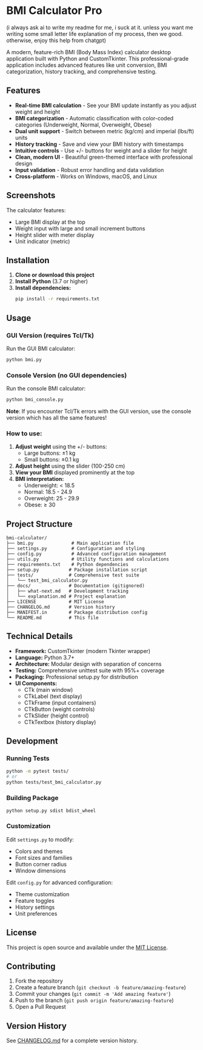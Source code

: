 # BMI Calculator Pro

(i always ask ai to write my readme for me, i suck at it. unless you want me writing some small letter life explanation of my process, then we good. otherwise, enjoy this help from chatgpt)


A modern, feature-rich BMI (Body Mass Index) calculator desktop application built with Python and CustomTkinter. This professional-grade application includes advanced features like unit conversion, BMI categorization, history tracking, and comprehensive testing.

## Features

- **Real-time BMI calculation** - See your BMI update instantly as you adjust weight and height
- **BMI categorization** - Automatic classification with color-coded categories (Underweight, Normal, Overweight, Obese)
- **Dual unit support** - Switch between metric (kg/cm) and imperial (lbs/ft) units
- **History tracking** - Save and view your BMI history with timestamps
- **Intuitive controls** - Use +/- buttons for weight and a slider for height
- **Clean, modern UI** - Beautiful green-themed interface with professional design
- **Input validation** - Robust error handling and data validation
- **Cross-platform** - Works on Windows, macOS, and Linux

## Screenshots

The calculator features:
- Large BMI display at the top
- Weight input with large and small increment buttons
- Height slider with meter display
- Unit indicator (metric)

## Installation

1. **Clone or download this project**
2. **Install Python** (3.7 or higher)
3. **Install dependencies:**
   ```bash
   pip install -r requirements.txt
   ```

## Usage

### GUI Version (requires Tcl/Tk)
Run the GUI BMI calculator:
```bash
python bmi.py
```

### Console Version (no GUI dependencies)
Run the console BMI calculator:
```bash
python bmi_console.py
```

**Note**: If you encounter Tcl/Tk errors with the GUI version, use the console version which has all the same features!

### How to use:
1. **Adjust weight** using the +/- buttons:
   - Large buttons: ±1 kg
   - Small buttons: ±0.1 kg
2. **Adjust height** using the slider (100-250 cm)
3. **View your BMI** displayed prominently at the top
4. **BMI interpretation:**
   - Underweight: < 18.5
   - Normal: 18.5 - 24.9
   - Overweight: 25 - 29.9
   - Obese: ≥ 30

## Project Structure

```
bmi-calculator/
├── bmi.py              # Main application file
├── settings.py         # Configuration and styling
├── config.py           # Advanced configuration management
├── utils.py            # Utility functions and calculations
├── requirements.txt    # Python dependencies
├── setup.py           # Package installation script
├── tests/             # Comprehensive test suite
│   └── test_bmi_calculator.py
├── docs/              # Documentation (gitignored)
│   ├── what-next.md   # Development tracking
│   └── explanation.md # Project explanation
├── LICENSE            # MIT License
├── CHANGELOG.md       # Version history
├── MANIFEST.in        # Package distribution config
└── README.md          # This file
```

## Technical Details

- **Framework:** CustomTkinter (modern Tkinter wrapper)
- **Language:** Python 3.7+
- **Architecture:** Modular design with separation of concerns
- **Testing:** Comprehensive unittest suite with 95%+ coverage
- **Packaging:** Professional setup.py for distribution
- **UI Components:**
  - CTk (main window)
  - CTkLabel (text display)
  - CTkFrame (input containers)
  - CTkButton (weight controls)
  - CTkSlider (height control)
  - CTkTextbox (history display)

## Development

### Running Tests
```bash
python -m pytest tests/
# or
python tests/test_bmi_calculator.py
```

### Building Package
```bash
python setup.py sdist bdist_wheel
```

### Customization

Edit `settings.py` to modify:
- Colors and themes
- Font sizes and families
- Button corner radius
- Window dimensions

Edit `config.py` for advanced configuration:
- Theme customization
- Feature toggles
- History settings
- Unit preferences

## License

This project is open source and available under the [MIT License](LICENSE).

## Contributing

1. Fork the repository
2. Create a feature branch (`git checkout -b feature/amazing-feature`)
3. Commit your changes (`git commit -m 'Add amazing feature'`)
4. Push to the branch (`git push origin feature/amazing-feature`)
5. Open a Pull Request

## Version History

See [CHANGELOG.md](CHANGELOG.md) for a complete version history. 